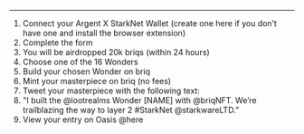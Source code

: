 ---

1. Connect your Argent X StarkNet Wallet (create one here if you don’t have one and install the browser extension)
1. Complete the form
1. You will be airdropped 20k briqs (within 24 hours)
1. Choose one of the 16 Wonders
1. Build your chosen Wonder on briq
1. Mint your masterpiece on briq (no fees)
1. Tweet your masterpiece with the following text:
1. "I built the @lootrealms Wonder [NAME] with @briqNFT. We’re trailblazing the way to layer 2 #StarkNet @starkwareLTD.”
1. View your entry on Oasis @here
